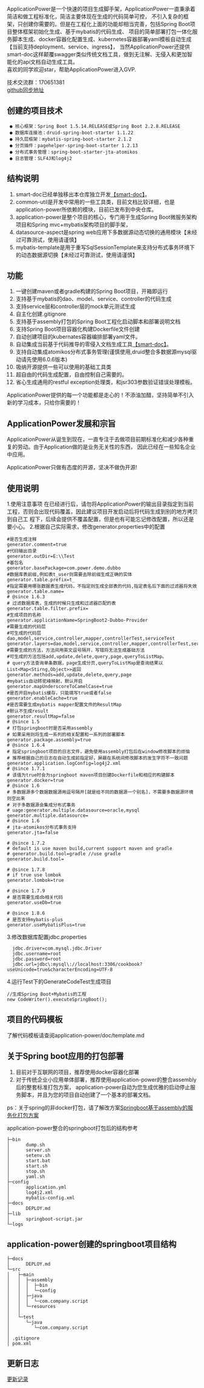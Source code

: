 ApplicationPower是一个快速的项目生成脚手架，ApplicationPower一直秉承着简洁和做工程标准化，简洁主要体现在生成的代码简单可控，
不引入复杂的框架，只创建你需要的。但是在工程化上面的功能却相当完善，包括Spring Boot项目整体框架初始化生成、基于mybatis的代码生成、
项目的简单部署打包一体化服务脚本生成、docker容器化配置生成、kubernetes容器部署yaml模板自动生成【当前支持deployment、service、ingress】，
当然ApplicationPower还提供smart-doc这样颠覆swagger类似传统文档工具，做到无注解、无侵入和更加智能化的api文档自动生成工具。
<br/>
 喜欢的同学欢迎star，帮助ApplicationPower进入GVP.
        
 技术交流群：170651381<br/>
 [github同步地址](https://github.com/shalousun/ApplicationPower)
## 创建的项目技术
     ● 核心框架：Spring Boot 1.5.14.RELEASE或Spring Boot 2.2.8.RELEASE
     ● 数据库连接池：druid-spring-boot-starter 1.1.22
     ● 持久层框架：mybatis-spring-boot-starter 2.1.2
     ● 分页插件：pagehelper-spring-boot-starter 1.2.13
     ● 分布式事务管理：spring-boot-starter-jta-atomikos
     ● 日志管理：SLF4J和log4j2
## 结构说明
   1. smart-doc已经单独移出本仓库独立开发[【smart-doc】](https://gitee.com/sunyurepository/smart-doc)。
   2. common-util是开发中常用的一些工具类，目前文档比较详细，也是application-power所依赖的模块，目前已发布到中央仓库。
   3. application-power是整个项目的核心，专门用于生成Spring Boot微服务架构项目和Spring mvc+mybatis架构项目的脚手架，
   4. datasource-aspect是spring web应用下多数据源动态切换的通用模块【未经过可靠测试，使用请谨慎】
   5. mybatis-template是用于重写SqlSessionTemplate来支持分布式事务环境下的动态数据源切换【未经过可靠测试，使用请谨慎】
## 功能
  1. 一键创建maven或者gradle构建的Spring Boot项目，开箱即运行
  2. 支持基于mybatis的dao、model、service、controller的代码生成
  3. 支持service层和controller层的mock单元测试生成
  4. 自主化创建.gitignore
  5. 支持基于assembly打包的Spring Boot工程化启动脚本和部署说明文档
  6. 支持Spring Boot项目容器化构建Dockerfile文件创建
  7. 自动创建项目的kubernates容器编排部署yaml文件。
  8. 自动集成当前基于代码推导的零侵入文档生成工具[【smart-doc】](https://gitee.com/sunyurepository/smart-doc)。
  9. 支持自动集成atomikos分布式事务管理(谨慎使用,druid整合多数据源mysql驱动请先使用6.0.6版本)
  10. 吸纳开源提供一些可以使用的基础工具类
  11. 超自由的代码生成配置，自由控制自己需要的。
  12. 省心生成通用的restful exception处理类，和jsr303参数验证错误处理模板。
  
ApplicationPower提供的每一个功能都是走心的！不添油加醋，坚持简单不引入新的学习成本，只给你需要的！

## ApplicationPower发展和宗旨

ApplicationPower从诞生到现在，一直专注于去做项目前期标准化和减少各种重复的劳动。由于Application做的是业务无关性的东西，
因此已经在一些知名企业中应用。

ApplicationPower只做有态度的开源，坚决不做伪开源!


## 使用说明
  1.使用注意事项
        在已经进行后，请勿将ApplicationPower的输出目录指定到当前工程，否则会出现代码覆盖，因此建议项目开发启动后将代码生成到别的地方拷贝到自己工        程下，后续会提供不覆盖配置，但是也有可能忘记修改配置，所以还是要小心。
  2.根据自己实际需求，修改generator.properties中的配置
 ```
 #是否生成注释
 generator.comment=true
 #代码输出目录
 generator.outDir=E:\\Test
 #基包名
 generator.basePackage=com.power.demo.dubbo
 #数据库表前缀,例如表t_user则需要去除前缀生成正确的实体
 generator.table.prefix=t_
 #指定需要用哪张数据表生成代码，不指定则生成全部表的代码,指定表名后下面的过滤器将失效
 generator.table.name=
 # @since 1.6.3
 # 过滤数据库表，生成的时候只生成和过滤器匹配的表
 generator.table.filter.prefix=
 #生成项目的名称
 generator.applicationName=SpringBoot2-Dubbo-Provider
 #需要生成的代码层
 #可生成的代码层dao,model,service,controller,mapper,controllerTest,serviceTest
 generator.layers=dao,model,service,controller,mapper,controllerTest,serviceTest
 #需要生成的方法，方法间用英文逗号隔开，写错将无法生成基础方法
 #可生成的方法包括add,update,delete,query,page,queryToListMap。
 # query方法查询单条数据，page生成分页,queryToListMap是查询结果以List<Map<Stirng,Object>>返回
 generator.methods=add,update,delete,query,page
 #mybatis自动转驼峰映射，默认开启
 generator.mapUnderscoreToCamelCase=true
 #是否开启mybatis缓存，只能填写true或者false
 generator.enableCache=true
 #是否需要生成mybatis mapper配置文件的ResultMap
 #默认不生成result
 generator.resultMap=false
 # @since 1.5
 # 打包springboot时是否采用assembly
 # 如果采用则将生成一系列的相关配置和一系列的部署脚本
 generator.package.assembly=true
 # @since 1.6.4
 # 指定springboot项目的日志文件，避免使用assembly打包后在window修改脚本的烦恼
 # 推荐根据自己的日志在自动生成前指定好，屏蔽在系统间修改脚本的发生字符不一致问题
 generator.application.logConfig=log4j2.xml
 # @since 1.7.1
 # 该值为true时会为springboot maven项目创建Dockerfile和相应的构建脚本
 generator.docker=true
 # @since 1.6
 # 多数据源多个数据数据源用逗号隔开[就是给不同的数据源一个别名]，不需要多数据源环境则空出来
 # 对于多数据源会集成分布式事务
 # uage:generator.multiple.datasource=oracle,mysql
 generator.multiple.datasource=
 # @since 1.6
 # jta-atomikos分布式事务支持
 generator.jta=false
 
 # @since 1.7.2
 # default is use maven build,current support maven and gradle
 # generator.build.tool=gradle //use gradle
 generator.build.tool=
 
 # @since 1.7.8
 # if true use lombok
 generator.lombok=true
 
 # @since 1.7.9
 # 是否需要生成db相关代码
 generator.useDb=true
 
 # @since 1.8.6
 # 是否支持mybatis-plus
 generator.useMybatisPlus=true
```
  3.修改数据库配置jdbc.properties
```
  jdbc.driver=com.mysql.jdbc.Driver
  jdbc.username=root
  jdbc.password=root
  jdbc.url=jdbc\:mysql\://localhost:3306/cookbook?useUnicode=true&characterEncoding=UTF-8
```
  4.运行Test下的GenerateCodeTest生成项目
```
//生成Spring Boot+Mybatis的工程
new CodeWriter().executeSpringBoot();
```
## 项目的代码模板
 
 了解代码模板请查阅application-power/doc/template.md
 
## 关于Spring boot应用的打包部署
1. 目前对于互联网的项目，推荐使用docker容器化部署
2. 对于传统企业小应用单体部署，推荐使用application-power的整合assembly后的整套标准打包方案，
   application-power自动为您生成优雅的启动停止服务脚本，并且为您的项目自动创建了一个基本的部署文档。
 
ps：关于spring的非docker打包，请了解改方案[Springboot基于assembly的服务化打包方案](https://my.oschina.net/u/1760791/blog/1587996)

application-power整合的springboot打包后的结构参考
```
├─bin
│      dump.sh
│      server.sh
│      setenv.sh
│      start.bat
│      start.sh
│      stop.sh
│      yaml.sh   
├─config
│      application.yml
│      log4j2.xml
│      mybatis-config.xml
├─docs
│      DEPLOY.md
├─lib
│      springboot-script.jar  
└─logs
```


## application-power创建的springboot项目结构
```
├─docs
│      DEPLOY.md
└─src
│   ├─main
│   │  ├─assembly
│   │  │  ├─bin  
│   │  │  └─config
│   │  ├─java
│   │  │  └─com.company.script
│   │  └─resources
│   │                  
│   └─test
│      └─java
│         └─com.company.script
│                               
│ .gitignore
│ pom.xml
```
## 更新日志
 
[更新记录](https://github.com/shalousun/ApplicationPower/blob/master/CHANGELOG.md)
	

	




